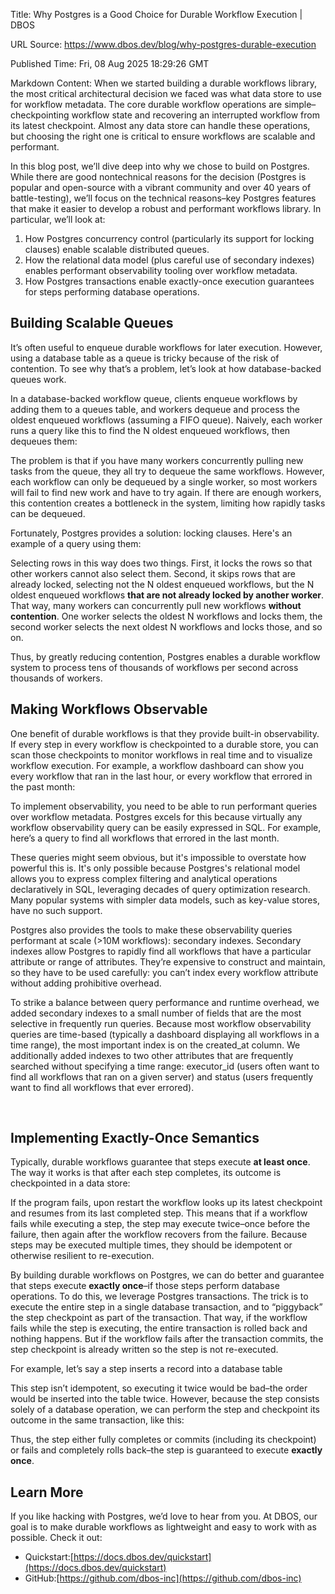 Title: Why Postgres is a Good Choice for Durable Workflow Execution | DBOS

URL Source: https://www.dbos.dev/blog/why-postgres-durable-execution

Published Time: Fri, 08 Aug 2025 18:29:26 GMT

Markdown Content:
When we started building a durable workflows library, the most critical architectural decision we faced was what data store to use for workflow metadata. The core durable workflow operations are simple–checkpointing workflow state and recovering an interrupted workflow from its latest checkpoint. Almost any data store can handle these operations, but choosing the right one is critical to ensure workflows are scalable and performant.

In this blog post, we’ll dive deep into why we chose to build on Postgres. While there are good nontechnical reasons for the decision (Postgres is popular and open-source with a vibrant community and over 40 years of battle-testing), we’ll focus on the technical reasons–key Postgres features that make it easier to develop a robust and performant workflows library. In particular, we’ll look at:

1.   How Postgres concurrency control (particularly its support for locking clauses) enable scalable distributed queues.
2.   How the relational data model (plus careful use of secondary indexes) enables performant observability tooling over workflow metadata.
3.   How Postgres transactions enable exactly-once execution guarantees for steps performing database operations.

Building Scalable Queues
------------------------

It’s often useful to enqueue durable workflows for later execution. However, using a database table as a queue is tricky because of the risk of contention. To see why that’s a problem, let’s look at how database-backed queues work.

In a database-backed workflow queue, clients enqueue workflows by adding them to a queues table, and workers dequeue and process the oldest enqueued workflows (assuming a FIFO queue). Naively, each worker runs a query like this to find the N oldest enqueued workflows, then dequeues them:

The problem is that if you have many workers concurrently pulling new tasks from the queue, they all try to dequeue the same workflows. However, each workflow can only be dequeued by a single worker, so most workers will fail to find new work and have to try again. If there are enough workers, this contention creates a bottleneck in the system, limiting how rapidly tasks can be dequeued.

Fortunately, Postgres provides a solution: locking clauses. Here's an example of a query using them:

Selecting rows in this way does two things. First, it locks the rows so that other workers cannot also select them. Second, it skips rows that are already locked, selecting not the N oldest enqueued workflows, but the N oldest enqueued workflows **that are not already locked by another worker**. That way, many workers can concurrently pull new workflows **without contention**. One worker selects the oldest N workflows and locks them, the second worker selects the next oldest N workflows and locks those, and so on.

Thus, by greatly reducing contention, Postgres enables a durable workflow system to process tens of thousands of workflows per second across thousands of workers.

Making Workflows Observable
---------------------------

One benefit of durable workflows is that they provide built-in observability. If every step in every workflow is checkpointed to a durable store, you can scan those checkpoints to monitor workflows in real time and to visualize workflow execution. For example, a workflow dashboard can show you every workflow that ran in the last hour, or every workflow that errored in the past month:

To implement observability, you need to be able to run performant queries over workflow metadata. Postgres excels for this because virtually any workflow observability query can be easily expressed in SQL. For example, here’s a query to find all workflows that errored in the last month.

These queries might seem obvious, but it's impossible to overstate how powerful this is. It's only possible because Postgres's relational model allows you to express complex filtering and analytical operations declaratively in SQL, leveraging decades of query optimization research. Many popular systems with simpler data models, such as key-value stores, have no such support.

Postgres also provides the tools to make these observability queries performant at scale (>10M workflows): secondary indexes. Secondary indexes allow Postgres to rapidly find all workflows that have a particular attribute or range of attributes. They’re expensive to construct and maintain, so they have to be used carefully: you can’t index every workflow attribute without adding prohibitive overhead.

To strike a balance between query performance and runtime overhead, we added secondary indexes to a small number of fields that are the most selective in frequently run queries. Because most workflow observability queries are time-based (typically a dashboard displaying all workflows in a time range), the most important index is on the created_at column. We additionally added indexes to two other attributes that are frequently searched without specifying a time range: executor_id (users often want to find all workflows that ran on a given server) and status (users frequently want to find all workflows that ever errored).

‍

Implementing Exactly-Once Semantics
-----------------------------------

Typically, durable workflows guarantee that steps execute **at least once**. The way it works is that after each step completes, its outcome is checkpointed in a data store:

If the program fails, upon restart the workflow looks up its latest checkpoint and resumes from its last completed step. This means that if a workflow fails while executing a step, the step may execute twice–once before the failure, then again after the workflow recovers from the failure. Because steps may be executed multiple times, they should be idempotent or otherwise resilient to re-execution.

By building durable workflows on Postgres, we can do better and guarantee that steps execute **exactly once**–if those steps perform database operations. To do this, we leverage Postgres transactions. The trick is to execute the entire step in a single database transaction, and to “piggyback” the step checkpoint as part of the transaction. That way, if the workflow fails while the step is executing, the entire transaction is rolled back and nothing happens. But if the workflow fails after the transaction commits, the step checkpoint is already written so the step is not re-executed.

For example, let’s say a step inserts a record into a database table

This step isn’t idempotent, so executing it twice would be bad–the order would be inserted into the table twice. However, because the step consists solely of a database operation, we can perform the step and checkpoint its outcome in the same transaction, like this:

Thus, the step either fully completes or commits (including its checkpoint) or fails and completely rolls back–the step is guaranteed to execute **exactly once**.

Learn More
----------

If you like hacking with Postgres, we’d love to hear from you. At DBOS, our goal is to make durable workflows as lightweight and easy to work with as possible. Check it out:

*   Quickstart:[https://docs.dbos.dev/quickstart](https://docs.dbos.dev/quickstart)
*   GitHub:[https://github.com/dbos-inc](https://github.com/dbos-inc)
